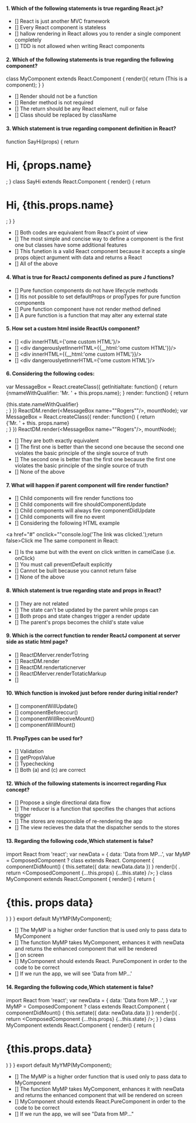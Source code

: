 

#### 1. Which of the following statements is true regarding React.js?
- [] React is just another MVC framework
- []  Every React component is stateless
- []  hallow rendering in React allows you to render a single component completely
- [] TDD is not allowed when writing React components


#### 2. Which of the following statements is true regarding the following component?

class MyComponent extends React.Component {
 render(){
  return (This is a component);
 }
}

- [] Render should not be a function
- [] Render method is not required
- []  The return should be any React element, null or false
- []  Class should be replaced by className


#### 3. Which statement is true regarding component definition in React?

function SayHi(props) {
 return <h1>Hi, {props.name}</h1>;
}
class SayHi extends React.Component {
 render() {
 return <h1>Hi, {this.props.name}</h1>;
 }
}

- []  Both codes are equivalent from React's point of view
- []  The most simple and concise way to define a component is the first one but classes have some additional features
- [] This funetion is a valid React component because it accepts a single props object argument with data and returns a React
- [] All of the above


#### 4. What is true for ReactJ components defined as pure J functions?
- []  Pure function components do not have lifecycle methods
- []  Itis not possible to set defaultProps or propTypes for pure function components
- [] Pure function component have not render method defined
- []  A pure function is a function that may alter any external state


#### 5. How set a custom html inside ReactUs component?
- []  <div innerHTML={'ome custom HTML'}/>
- []  <div dangerouslyetInnerHTML={{__html:'ome custom HTML'}}/>
- []  <div innerHTML={{__html:'ome custom HTML'}}/>
- []  <div dangerouslyetInnerHTML={'ome custom HTML'}/>


#### 6. Considering the following codes:

var MessageBox = React.createClass({
 getlnitialtate: function() {
  return {nmameWithQualifier: 'Mr. ' + this.props.name};
 }
 render: function() {
  return <div>{this.state.nameWithQualifier}</div>;
 }
})
ReactDM.render(<MessageBox name=""Rogers""/>, mountNode);
var MessageBox = React.createClass({
 render: function() {
  return <div>{'Mr. ' + this. props.name}</div>;
 }
})
ReactDM.render(<MessageBox name=""Rogers"/>, mountNode);

- []  They are both exactly equivalent
- []  The first one is better than the second one because the second one violates the basic principle of the single source of truth
- []  The second one is better than the first one because the first one violates the basic principle of the single source of truth
- [] None of the above


#### 7. What will happen if parent component will fire render function?
- [] Child components will fire render functions too
- []  Child components will fire shouldComponentUpdate
- []  Child components will always fire componentDidUpdate
- [] Child components will fire no event
- [] Considering the following HTML example

<a href="#" onclick=""console.log('The link was clicked.');return false>Click me</a>
The same component in React:

- []  Is the same but with the event on click written in camelCase (i.e. onClick)
- []  You must call preventDefault explicitly
- [] Cannot be built because you cannot return false
- [] None of the above


#### 8. Which statement is true regarding state and props in React?
- [] They are not related
- []  The state can't be updated by the parent while props can
- []  Both props and state changes trigger a render update
- []  The parent's props becomes the child's state value


#### 9. Which is the correct function to render ReactJ component at server side as static html page?
- [] ReactDMerver.renderTotring
- [] ReactDM.render
- [] ReactDM.rendertaticnerver
- [] ReactDMerver.renderTotaticMarkup
- []  


#### 10. Which function is invoked just before render during initial render?
- []  componentWillUpdate()
- []  componentBeforeccur()
- []  componentWillReceiveMount()
- []  componentWillMount()


#### 11. PropTypes can be used for?
- [] Validation
- []  getPropsValue
- []  Typechecking
- []  Both (a) and (c) are correct


#### 12. Which of the following statements is incorrect regarding Flux concept?
- []  Propose a single directional data flow
- []  The reducer is a function that specifies the changes that actions trigger
- []  The stores are responsible of re-rendering the app
- [] The view recieves the data that the dispatcher sends to the stores


#### 13. Regarding the following code,Which statement is false?

import React from 'react';
var newData = {
data: 'Data from MP...',
var MyMP = ComposedComponent ? class extends React. Component {
componentDidMount() {
 this.settate({
  data: newData.data
 })
}
render(){ .
 return <ComposedComponent {...this.props} {...this.state} />;
}
class MyComponent extends React.Component {
 render() {
  return (
   <div>
   <h1>{this. props data}</h1>
   </div>
  )
 }
}
export default MyYMP(MyComponent);

- [] The MyMP is a higher order function that is used only to pass data to MyComponent
- [] The function MyMP takes MyComponent, enhances it with newData and returns the enhanced component that will be rendered
- [] on screen
- [] MyComponent should extends React. PureComponent in order to the code to be correct
- [] If we run the app, we will see 'Data from MP...'


#### 14. Regarding the following code,Which statement is false?

import React from 'react';
var newData = {
 data: 'Data from MP...',
}
var MyMP = ComposedComponent ? class extends React.Component {
 componentDidMount() {
  this.settate({
   data: newData.data
  })
 }
 render(){ .
  return <ComposedComponent {...this.props} {...this.state} />;
 }
}
class MyComponent extends React.Component {
 render() {
  return (
   <div>
    <h1>{this.props.data}</h1>
   </div>
  )
 }
}
export default MyYMP(MyComponent);

- [] The MyMP is a higher order function that is used only to pass data to MyComponent
- [] The function MyMP takes MyComponent, enhances it with newData and returns the enhanced component that will be rendered on screen
- [] MyComponent should extends React.PureComponent in order to the code to be correct
- [] If we run the app, we will see "Data from MP..."